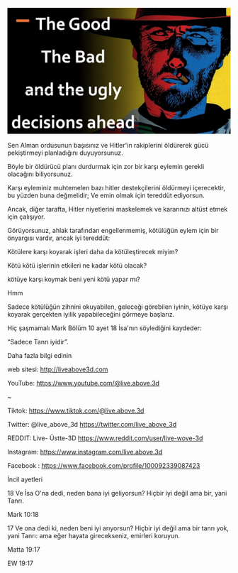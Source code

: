 ![Video cover image](../cover.jpg "cover photo")

Sen Alman ordusunun başısınız ve Hitler'in rakiplerini öldürerek gücü pekiştirmeyi planladığını duyuyorsunuz.

Böyle bir öldürücü planı durdurmak için zor bir karşı eylemin gerekli olacağını biliyorsunuz.

Karşı eyleminiz muhtemelen bazı hitler destekçilerini öldürmeyi içerecektir, bu yüzden buna değmelidir; Ve emin olmak için tereddüt ediyorsun.

Ancak, diğer tarafta, Hitler niyetlerini maskelemek ve kararınızı altüst etmek için çalışıyor.

Görüyorsunuz, ahlak tarafından engellenmemiş, kötülüğün eylem için bir önyargısı vardır, ancak iyi tereddüt:

Kötülere karşı koyarak işleri daha da kötüleştirecek miyim?

Kötü kötü işlerinin etkileri ne kadar kötü olacak?

kötüye karşı koymak beni yeni kötü yapar mı?

Hmm

Sadece kötülüğün zihnini okuyabilen, geleceği görebilen iyinin, kötüye karşı koyarak gerçekten iyilik yapabileceğini görmeye başlarız.

Hiç şaşmamalı Mark Bölüm 10 ayet 18 İsa'nın söylediğini kaydeder:

“Sadece Tanrı iyidir”.

Daha fazla bilgi edinin

web sitesi: http://liveabove3d.com

YouTube: https://www.youtube.com/@live.above.3d

~

Tiktok: https://www.tiktok.com/@live.above.3d

Twitter: @live_above_3d https://twitter.com/live_above_3d

REDDIT: Live- Üstte-3D https://www.reddit.com/user/live-wove-3d

Instagram: https://www.instagram.com/live.above.3d

Facebook : https://www.facebook.com/profile/100092339087423

İncil ayetleri

18 Ve İsa O'na dedi, neden bana iyi geliyorsun? Hiçbir iyi değil ama bir, yani Tanrı.

Mark 10:18

17 Ve ona dedi ki, neden beni iyi arıyorsun? Hiçbir iyi değil ama bir tanrı yok, yani Tanrı: ama eğer hayata girecekseniz, emirleri koruyun.

Matta 19:17

EW 19:17